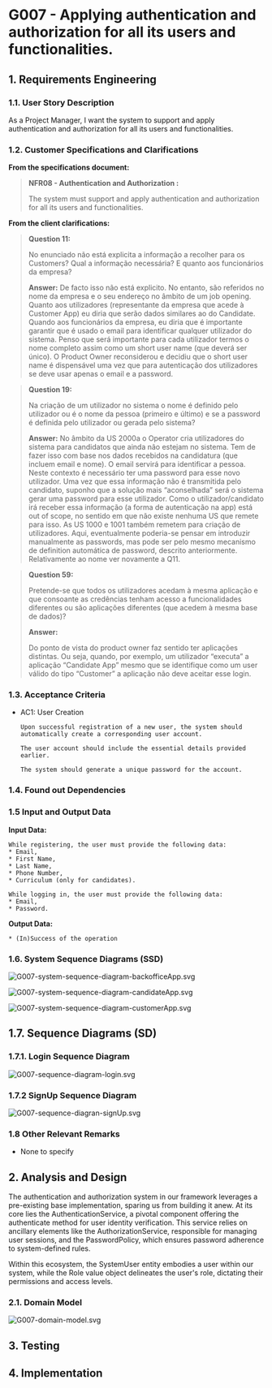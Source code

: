 # G007 -  Applying authentication and authorization for all its users and functionalities.

## 1. Requirements Engineering

### 1.1. User Story Description

As a Project Manager, I want the system to support and apply authentication and authorization for all its users and functionalities.

### 1.2. Customer Specifications and Clarifications

**From the specifications document:**

> **NFR08 - Authentication and Authorization :**
>
> The system must support and apply authentication and authorization for all its users and functionalities.


**From the client clarifications:**

> **Question 11:**
>
> No enunciado não está explicita a informação a recolher para os Customers? Qual a informação necessária? E quanto
aos funcionários da empresa?
>
> **Answer:**
> De facto isso não está explicito. No entanto, são referidos no nome da empresa e o seu endereço no âmbito de um job opening.
Quanto aos utilizadores (representante da empresa que acede à Customer App) eu diria que serão dados similares ao do Candidate.
Quando aos funcionários da empresa, eu diria que é importante garantir que é usado o email para identificar qualquer utilizador
do sistema. Penso que será importante para cada utilizador termos o nome completo assim como um short user name (que deverá ser
único). O Product Owner reconsiderou e decidiu que o short user name é dispensável uma vez que para autenticação dos utilizadores
se deve usar apenas o email e a password.

> **Question 19:**
>
> Na criação de um utilizador no sistema o nome é definido pelo utilizador ou é o nome da pessoa (primeiro e último) e se
a password é definida pelo utilizador ou gerada pelo sistema?
>
> **Answer:**
> No âmbito da US 2000a o Operator cria utilizadores do sistema para candidatos que ainda não estejam no sistema. Tem de
fazer isso com base nos dados recebidos na candidatura (que incluem email e nome). O email servirá para identificar a
pessoa. Neste contexto é necessário ter uma password para esse novo utilizador. Uma vez que essa informação não é
transmitida pelo candidato, suponho que a solução mais “aconselhada” será o sistema gerar uma password para esse utilizador.
Como o utilizador/candidato irá receber essa informação (a forma de autenticação na app) está out of scope, no sentido em
que não existe nenhuma US que remete para isso. As US 1000 e 1001 também remetem para criação de utilizadores. Aqui,
eventualmente poderia-se pensar em introduzir manualmente as passwords, mas pode ser pelo mesmo mecanismo de definition
automática de password, descrito anteriormente. Relativamente ao nome ver novamente a Q11.

> **Question 59:** 
> 
> Pretende-se que todos os utilizadores acedam à mesma aplicação e que consoante as credências tenham acesso a
funcionalidades diferentes ou são aplicações diferentes (que acedem à mesma base de dados)?
> 
> **Answer:**
>
> Do ponto de vista do product owner faz sentido ter aplicações distintas. Ou seja, quando, por exemplo, um utilizador 
“executa” a aplicação “Candidate App” mesmo que se identifique como um user válido do tipo “Customer” a aplicação não deve
aceitar esse login.

### 1.3. Acceptance Criteria

* AC1: User Creation

      Upon successful registration of a new user, the system should automatically create a corresponding user account.

      The user account should include the essential details provided earlier.

      The system should generate a unique password for the account.

### 1.4. Found out Dependencies

### 1.5 Input and Output Data

**Input Data:**

    While registering, the user must provide the following data:
    * Email,
    * First Name,
    * Last Name,
    * Phone Number,
    * Curriculum (only for candidates).

    While logging in, the user must provide the following data:
    * Email,
    * Password.

**Output Data:**

    * (In)Success of the operation

### 1.6. System Sequence Diagrams (SSD)

![G007-system-sequence-diagram-backofficeApp.svg](G007-system-sequence-diagram-backofficeApp.svg)

![G007-system-sequence-diagram-candidateApp.svg](G007-system-sequence-diagram-candidateApp.svg)

![G007-system-sequence-diagram-customerApp.svg](G007-system-sequence-diagram-customerApp.svg)

## 1.7. Sequence Diagrams (SD)

### 1.7.1. Login Sequence Diagram
![G007-sequence-diagram-login.svg](G007-sequence-diagram-login.svg)

### 1.7.2 SignUp Sequence Diagram
![G007-sequence-diagran-signUp.svg](G007-sequence-diagram-signUp.svg)

### 1.8 Other Relevant Remarks

*  None to specify

## 2. Analysis and Design

The authentication and authorization system in our framework leverages a pre-existing base implementation, sparing us 
from building it anew. At its core lies the AuthenticationService, a pivotal component offering the authenticate method 
for user identity verification. This service relies on ancillary elements like the AuthorizationService, responsible for 
managing user sessions, and the PasswordPolicy, which ensures password adherence to system-defined rules.

Within this ecosystem, the SystemUser entity embodies a user within our system, while the Role value object delineates 
the user's role, dictating their permissions and access levels.

### 2.1. Domain Model

![G007-domain-model.svg](G007-domain-model.svg)

## 3. Testing

## 4. Implementation